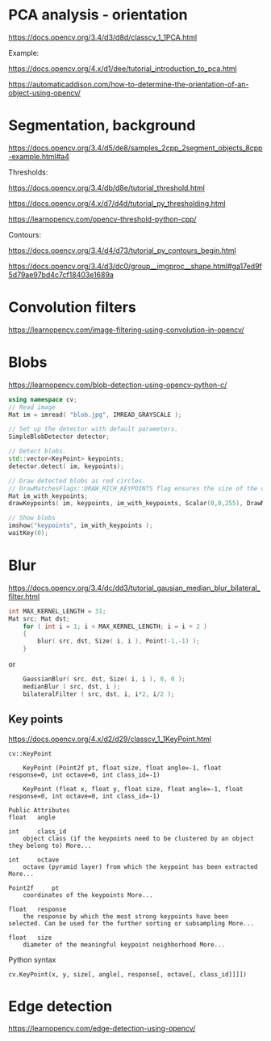 # PCA analysis - orientation

https://docs.opencv.org/3.4/d3/d8d/classcv_1_1PCA.html

Example:

https://docs.opencv.org/4.x/d1/dee/tutorial_introduction_to_pca.html

https://automaticaddison.com/how-to-determine-the-orientation-of-an-object-using-opencv/

# Segmentation, background

https://docs.opencv.org/3.4/d5/de8/samples_2cpp_2segment_objects_8cpp-example.html#a4

Thresholds:

https://docs.opencv.org/3.4/db/d8e/tutorial_threshold.html

https://docs.opencv.org/4.x/d7/d4d/tutorial_py_thresholding.html

https://learnopencv.com/opencv-threshold-python-cpp/

Contours:

https://docs.opencv.org/3.4/d4/d73/tutorial_py_contours_begin.html

https://docs.opencv.org/3.4/d3/dc0/group__imgproc__shape.html#ga17ed9f5d79ae97bd4c7cf18403e1689a

# Convolution filters

https://learnopencv.com/image-filtering-using-convolution-in-opencv/

# Blobs

https://learnopencv.com/blob-detection-using-opencv-python-c/

```cpp
using namespace cv;
// Read image
Mat im = imread( "blob.jpg", IMREAD_GRAYSCALE );

// Set up the detector with default parameters.
SimpleBlobDetector detector;

// Detect blobs.
std::vector<KeyPoint> keypoints;
detector.detect( im, keypoints);

// Draw detected blobs as red circles.
// DrawMatchesFlags::DRAW_RICH_KEYPOINTS flag ensures the size of the circle corresponds to the size of blob
Mat im_with_keypoints;
drawKeypoints( im, keypoints, im_with_keypoints, Scalar(0,0,255), DrawMatchesFlags::DRAW_RICH_KEYPOINTS );

// Show blobs
imshow("keypoints", im_with_keypoints );
waitKey(0);
```

# Blur

https://docs.opencv.org/3.4/dc/dd3/tutorial_gausian_median_blur_bilateral_filter.html

```cpp
int MAX_KERNEL_LENGTH = 31;
Mat src; Mat dst;
    for ( int i = 1; i < MAX_KERNEL_LENGTH; i = i + 2 )
    {
        blur( src, dst, Size( i, i ), Point(-1,-1) );
    }
```
or
```cpp
    GaussianBlur( src, dst, Size( i, i ), 0, 0 );
    medianBlur ( src, dst, i );
    bilateralFilter ( src, dst, i, i*2, i/2 );
```


## Key points

https://docs.opencv.org/4.x/d2/d29/classcv_1_1KeyPoint.html

```
cv::KeyPoint

 	KeyPoint (Point2f pt, float size, float angle=-1, float response=0, int octave=0, int class_id=-1)
 
 	KeyPoint (float x, float y, float size, float angle=-1, float response=0, int octave=0, int class_id=-1)

Public Attributes
float 	angle
 
int 	class_id
 	object class (if the keypoints need to be clustered by an object they belong to) More...
 
int 	octave
 	octave (pyramid layer) from which the keypoint has been extracted More...
 
Point2f 	pt
 	coordinates of the keypoints More...
 
float 	response
 	the response by which the most strong keypoints have been selected. Can be used for the further sorting or subsampling More...
 
float 	size
 	diameter of the meaningful keypoint neighborhood More...
```

Python syntax

    cv.KeyPoint(x, y, size[, angle[, response[, octave[, class_id]]]])



# Edge detection

https://learnopencv.com/edge-detection-using-opencv/


